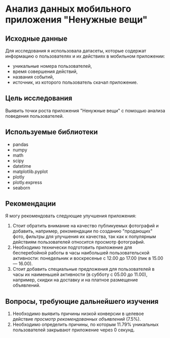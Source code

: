 # Анализ данных мобильного приложения "Ненужные вещи"

## Исходные данные
Для исследования я использовала датасеты, которые содержат информацию о пользователях и их действиях в мобильном приложении:
* уникальные номера пользователей,
* время совершения действий,
* названия событий,
* источник, из которого пользователь скачал приложение. 


## Цель исследования
Выявить точки роста приложения "Ненужные вещи" с помощью анализа поведения пользователей.

## Используемые библиотеки
* pandas
* numpy
* math
* scipy
* datetime
* matplotlib.pyplot
* plotly
* plotly.express
* seaborn





## Рекомендации 
Я могу рекомендовать следующие улучшения приложения:
1. Стоит обратить внимание на качество публикуемых фотографий и добавить, например, рекомендации по созданию "продающих" фото,
   фильтры для улучшения их качества, так как к популярным действиям пользователей относится просмотр фотографий. 
2. Необходимо технически подготовить приложение для бесперебойной работы в часы наибольшей пользовательской активности:
понедельник и воскресенье с 12.00 до 17.00 (пик в 15.00 — 16.00).
3. Стоит добавить специальные предложения для пользователей в часы их наименьшей активности (в субботу с 05.00 до 11.00),
например, скидки на доставку и на платное размещение объявлений.

 
 ## Вопросы, требующие дальнейшего изучения
1. Необходимо выявить причины низкой конверсии в целевое действие *просмотр рекомендованных объявлений* (7.5%). 
2. Необходимо определить причины, по которым 11.79% уникальных пользователей закрывают приложение через 0 секунд.

